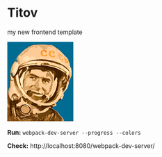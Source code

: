 # Titov
my new frontend template

![German Titov](titov.png)

**Run:** `webpack-dev-server --progress --colors`

**Check:** http://localhost:8080/webpack-dev-server/

